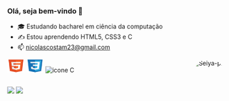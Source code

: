 ### Olá, seja bem-vindo 👋

- 🎓 Estudando bacharel em ciência da computação
- ✍️ Estou aprendendo HTML5, CSS3 e C
- 📫 nicolascostam23@gmail.com


<div>
<img src="https://raw.githubusercontent.com/devicons/devicon/master/icons/html5/html5-original.svg" width="40" height="30" alt= " icone html5 ">
<img src="https://raw.githubusercontent.com/devicons/devicon/master/icons/css3/css3-original.svg" height="30" width="40" alt= " icone css3 ">
 <img src="https://cdn.jsdelivr.net/gh/devicons/devicon/icons/c/c-original.svg" height="30" width="40" alt= " icone C " />
<img align="right" alt="Seiya-pic" height="150" style="border-radius:50px;" src="https://64.media.tumblr.com/1eedfe201890bfd38854430582a6bc0e/tumblr_n3bjyfTale1r00ed5o2_250.gifv">

 ##
 
<div>
<a href="https://www.instagram.com/nmediinaa/" target="_blank"><img src="https://img.shields.io/badge/Instagram-E4405F?style=for-the-badge&logo=instagram&logoColor=white" target="_blank"></a>
<a href="https://www.linkedin.com/in/nicolascostamedina/" target="_blank"><img src="https://img.shields.io/badge/LinkedIn-0077B5?style=for-the-badge&logo=linkedin&logoColor=white" target="_blank"></a>

 


 



